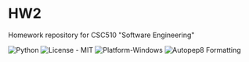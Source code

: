 # HW2
Homework repository for CSC510 "Software Engineering"

![Python](https://img.shields.io/badge/Made_With-Python-blue)
![License - MIT](https://img.shields.io/badge/License-MIT-blue)
![Platform-Windows](https://img.shields.io/badge/Platform-Windows-blue)
![Autopep8 Formatting](https://github.com/<TripleS-org>/<HW2>/blob/main/.github/workflows/pep8S.yml/badge.svg)
